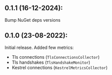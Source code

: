 ## 0.1.1 (16-12-2024): 

Bump NuGet deps versions

## 0.1.0 (23-08-2022):

Initial release. Added few metrics:
- Tls connections (`TlsConnectionsCollector`)
- Tls handshakes (`TlsHandshakeMonitor`)
- Kestrel connections (`KestrelMetricsCollector`)